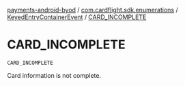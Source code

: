 [payments-android-byod](../../index.md) / [com.cardflight.sdk.enumerations](../index.md) / [KeyedEntryContainerEvent](index.md) / [CARD_INCOMPLETE](./-c-a-r-d_-i-n-c-o-m-p-l-e-t-e.md)

# CARD_INCOMPLETE

`CARD_INCOMPLETE`

Card information is not complete.

